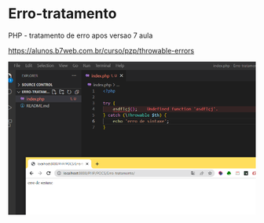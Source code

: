 # Erro-tratamento
PHP - tratamento de erro apos versao 7
aula

https://alunos.b7web.com.br/curso/pzp/throwable-errors

<img src="Capturar.PNG" alt="">
